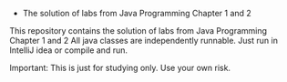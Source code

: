 * The solution of labs from Java Programming Chapter 1 and 2

This repository contains the solution of labs from Java Programming Chapter 1 and 2
All java classes are independently runnable. Just run in IntelliJ idea or compile and run.

Important: This is just for studying only. Use your own risk.

